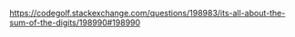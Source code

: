 https://codegolf.stackexchange.com/questions/198983/its-all-about-the-sum-of-the-digits/198990#198990